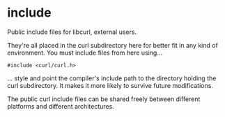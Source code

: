 <!--
Copyright (C) Daniel Stenberg, <daniel@haxx.se>, et al.

SPDX-License-Identifier: curl
-->

# include

Public include files for libcurl, external users.

They're all placed in the curl subdirectory here for better fit in any kind of
environment. You must include files from here using...

    #include <curl/curl.h>

... style and point the compiler's include path to the directory holding the
curl subdirectory. It makes it more likely to survive future modifications.

The public curl include files can be shared freely between different platforms
and different architectures.
